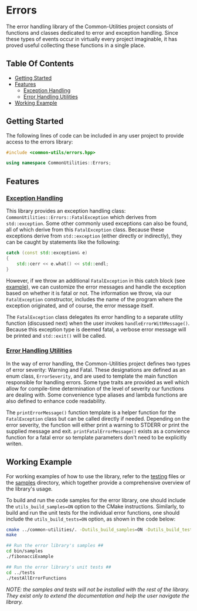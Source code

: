 # Errors

The error handling library of the Common-Utilities project consists of functions and classes dedicated to error and exception handling. Since these types of events occur in virtually every project imaginable, it has proved useful collecting these functions in a single place.

## Table Of Contents

- [Getting Started](#Getting-Started)
- [Features](#Features)
  - [Exception Handling](#Exception-Handling)
  - [Error Handling Utilities](#Error-Handling-Utilities)
- [Working Example](#Working-Example)

## Getting Started

The following lines of code can be included in any user project to provide access to the errors library:

```C++
#include <common-utils/errors.hpp>

using namespace CommonUtilities::Errors;
```

## Features

### [Exception Handling](https://github.com/crdrisko/common-utilities/blob/master/include/common-utils/errors/exceptions)

This library provides an exception handling class: `CommonUtilities::Errors::FatalException` which derives from `std::exception`. Some other commonly used exceptions can also be found, all of which derive from this `FatalException` class. Because these exceptions derive from `std::exception` (either directly or indirectly), they can be caught by statements like the following:

```C++
catch (const std::exception& e)
{
    std::cerr << e.what() << std::endl;
}
```

However, if we throw an additional `FatalException` in this catch block (see [example](https://github.com/crdrisko/common-utilities/tree/master/libs/errors/samples/fibonacciExample.cpp)), we can customize the error messages and handle the exception based on whether it is fatal or not. The information we throw, via our `FatalException` constructor, includes the name of the program where the exception originated, and of course, the error message itself.

The `FatalException` class delegates its error handling to a separate utility function (discussed next) when the user invokes `handleErrorWithMessage()`. Because this exception type is deemed fatal, a verbose error message will be printed and `std::exit()` will be called.

### [Error Handling Utilities](https://github.com/crdrisko/common-utilities/blob/master/include/common-utils/errors/utils)

In the way of error handling, the Common-Utilities project defines two types of error severity: Warning and Fatal. These designations are defined as an enum class, `ErrorSeverity`, and are used to template the main function responsible for handling errors. Some type traits are provided as well which allow for compile-time determination of the level of severity our functions are dealing with. Some convenience type aliases and lambda functions are also defined to enhance code readability.

The `printErrorMessage()` function template is a helper function for the `FatalException` class but can be called directly if needed. Depending on the error severity, the function will either print a warning to STDERR or print the supplied message and exit. `printFatalErrorMessage()` exists as a convience function for a fatal error so template parameters don't need to be explicitly writen.

## Working Example

For working examples of how to use the library, refer to the [testing](https://github.com/crdrisko/common-utilities/tree/master/libs/errors/tests) files or the [samples](https://github.com/crdrisko/common-utilities/tree/master/libs/errors/samples) directory, which together provide a comprehensive overview of the library's usage.

To build and run the code samples for the error library, one should include the `utils_build_samples=ON` option to the CMake instructions. Similarly, to build and run the unit tests for the individual error functions, one should include the `utils_build_tests=ON` option, as shown in the code below:

```bash
cmake ../common-utilities/. -Dutils_build_samples=ON -Dutils_build_tests=ON
make

## Run the error library's samples ##
cd bin/samples
./fibonacciExample

## Run the error library's unit tests ##
cd ../tests
./testAllErrorFunctions
```

*NOTE: the samples and tests will not be installed with the rest of the library. They exist only to extend the documentation and help the user navigate the library.*
